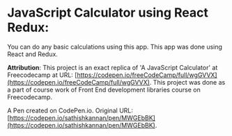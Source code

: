 # JavaScript Calculator using React Redux:
You can do any basic calculations using this app. This app was done using React and Redux. 


**Attribution**: This project is an exact replica of 'A JavaScript Calculator' at Freecodecamp at URL: [https://codepen.io/freeCodeCamp/full/wgGVVX](https://codepen.io/freeCodeCamp/full/wgGVVX). This project was done as a part of course work of Front End development libraries course on Freecodecamp.

A Pen created on CodePen.io. Original URL: [https://codepen.io/sathishkannan/pen/MWGEbBK](https://codepen.io/sathishkannan/pen/MWGEbBK).

